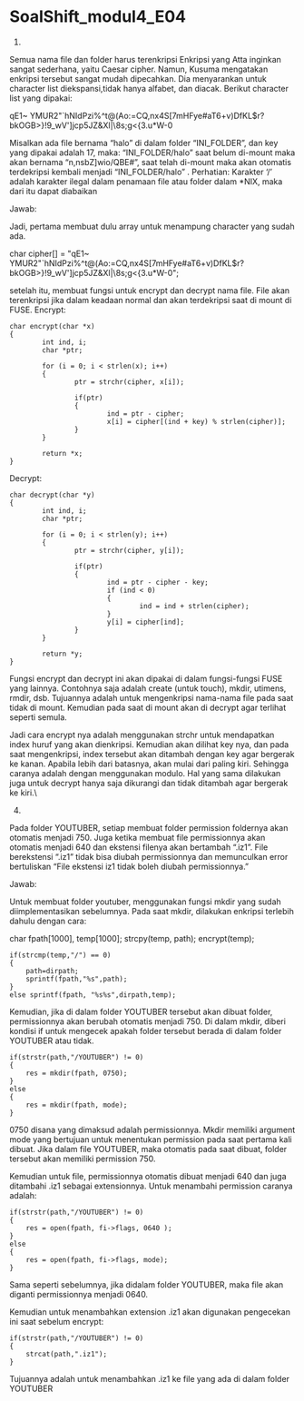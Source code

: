 # SoalShift_modul4_E04

1.
Semua nama file dan folder harus terenkripsi
Enkripsi yang Atta inginkan sangat sederhana, yaitu Caesar cipher. Namun, Kusuma mengatakan enkripsi tersebut sangat mudah dipecahkan. Dia menyarankan untuk character list diekspansi,tidak hanya alfabet, dan diacak. Berikut character list yang dipakai:

qE1~ YMUR2"`hNIdPzi%^t@(Ao:=CQ,nx4S[7mHFye#aT6+v)DfKL$r?bkOGB>}!9_wV']jcp5JZ&Xl|\8s;g<{3.u*W-0

Misalkan ada file bernama “halo” di dalam folder “INI_FOLDER”, dan key yang dipakai adalah 17, maka:
“INI_FOLDER/halo” saat belum di-mount maka akan bernama “n,nsbZ]wio/QBE#”, saat telah di-mount maka akan otomatis terdekripsi kembali menjadi “INI_FOLDER/halo” .
Perhatian: Karakter ‘/’ adalah karakter ilegal dalam penamaan file atau folder dalam *NIX, maka dari itu dapat diabaikan

Jawab:

Jadi, pertama membuat dulu array untuk menampung character yang sudah ada.

char cipher[] = "qE1~ YMUR2\"`hNIdPzi%^t@(Ao:=CQ,nx4S[7mHFye#aT6+v)DfKL$r?bkOGB>}!9_wV']jcp5JZ&Xl|\\8s;g<{3.u*W-0";

setelah itu, membuat fungsi untuk encrypt dan decrypt nama file. File akan terenkripsi jika dalam keadaan normal dan akan terdekripsi
saat di mount di FUSE.
Encrypt:
```
char encrypt(char *x)
{
		int ind, i;
		char *ptr;

		for (i = 0; i < strlen(x); i++)
		{
				ptr = strchr(cipher, x[i]);

				if(ptr) 
				{
						ind = ptr - cipher;
						x[i] = cipher[(ind + key) % strlen(cipher)];
				}
		}

		return *x;
}
```
Decrypt:
```
char decrypt(char *y)
{
		int ind, i;
		char *ptr;

		for (i = 0; i < strlen(y); i++)
		{
				ptr = strchr(cipher, y[i]);

				if(ptr) 
				{
						ind = ptr - cipher - key;
						if (ind < 0)
						{
								ind = ind + strlen(cipher);
						}
						y[i] = cipher[ind];
				}
		}

		return *y;
}
```

Fungsi encrypt dan decrypt ini akan dipakai di dalam fungsi-fungsi FUSE yang lainnya. Contohnya saja adalah create (untuk touch),
mkdir, utimens, rmdir, dsb. Tujuannya adalah untuk mengenkripsi nama-nama file pada saat tidak di mount. Kemudian pada saat di mount akan
di decrypt agar terlihat seperti semula.

Jadi cara encrypt nya adalah menggunakan strchr untuk mendapatkan index huruf yang akan dienkripsi. Kemudian akan dilihat key nya, dan pada saat mengenkripsi, index tersebut akan ditambah dengan key agar bergerak ke kanan. Apabila lebih dari batasnya, akan mulai dari paling kiri. Sehingga caranya adalah dengan menggunakan modulo. Hal yang sama dilakukan juga untuk decrypt hanya saja dikurangi dan tidak ditambah agar bergerak ke kiri.\


4.
Pada folder YOUTUBER, setiap membuat folder permission foldernya akan otomatis menjadi 750. Juga ketika membuat file permissionnya akan otomatis menjadi 640 dan ekstensi filenya akan bertambah “.iz1”. File berekstensi “.iz1” tidak bisa diubah permissionnya dan memunculkan error bertuliskan “File ekstensi iz1 tidak boleh diubah permissionnya.”

Jawab:

Untuk membuat folder youtuber, menggunakan fungsi mkdir yang sudah diimplementasikan sebelumnya. Pada saat mkdir, dilakukan enkripsi terlebih dahulu dengan cara:

char fpath[1000], temp[1000];
strcpy(temp, path);
encrypt(temp);

```
if(strcmp(temp,"/") == 0)
{
	path=dirpath;
	sprintf(fpath,"%s",path);
}
else sprintf(fpath, "%s%s",dirpath,temp);
```

Kemudian, jika di dalam folder YOUTUBER tersebut akan dibuat folder, permissionnya akan berubah otomatis menjadi 750. Di dalam mkdir, diberi kondisi if untuk mengecek apakah folder tersebut berada di dalam folder YOUTUBER atau tidak.

```
if(strstr(path,"/YOUTUBER") != 0)
{
	res = mkdir(fpath, 0750);
}
else
{
	res = mkdir(fpath, mode);
}
```

0750 disana yang dimaksud adalah permissionnya. Mkdir memiliki argument mode yang bertujuan untuk menentukan permission pada saat pertama kali dibuat. Jika dalam file YOUTUBER, maka otomatis pada saat dibuat, folder tersebut akan memiliki permission 750.

Kemudian untuk file, permissionnya otomatis dibuat menjadi 640 dan juga ditambahi .iz1 sebagai extensionnya. Untuk menambahi permission caranya adalah:
```
if(strstr(path,"/YOUTUBER") != 0)
{
	res = open(fpath, fi->flags, 0640 );
}
else
{
	res = open(fpath, fi->flags, mode);
}
```
Sama seperti sebelumnya, jika didalam folder YOUTUBER, maka file akan diganti permissionnya menjadi 0640.

Kemudian untuk menambahkan extension .iz1 akan digunakan pengecekan ini saat sebelum encrypt:

```
if(strstr(path,"/YOUTUBER") != 0)
{
	strcat(path,".iz1");
}
```
Tujuannya adalah untuk menambahkan .iz1 ke file yang ada di dalam folder YOUTUBER


